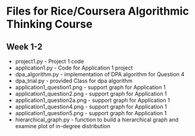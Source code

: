 # Files for Rice/Coursera Algorithmic Thinking Course

## Week 1-2
- project1.py - Project 1 code
- application1.py - Code for Application 1 project
- dpa_algorithm.py - implementation of DPA algorithm for Question 4
- dpa_trial.py - provided Class for dpa algorithm
- application1_question1.png - support graph for Application 1
- application1_question2.png - support graph for Application 1
- application1_question2a.png - support graph for Application 1
- application1_question4.png - support graph for Application 1
- application1_question5.png - support graph for Application 1
- hierarchical_graph.py - function to build a hierarchical graph and examine
    plot of in-degree distribution
